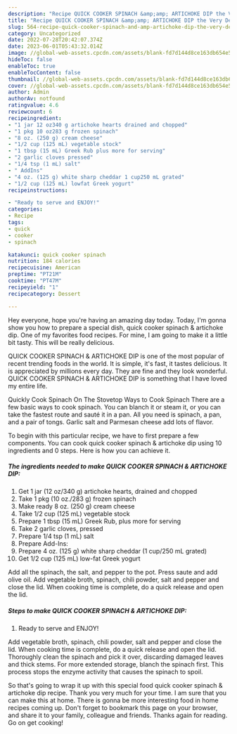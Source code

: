 ```yaml
---
description: "Recipe QUICK COOKER SPINACH &amp;amp; ARTICHOKE DIP the Very Delicious"
title: "Recipe QUICK COOKER SPINACH &amp;amp; ARTICHOKE DIP the Very Delicious"
slug: 564-recipe-quick-cooker-spinach-and-amp-artichoke-dip-the-very-delicious
category: Uncategorized
date: 2022-07-28T20:42:07.374Z
date: 2023-06-01T05:43:32.014Z
image: //global-web-assets.cpcdn.com/assets/blank-fd7d144d8ce163db654e5a02c40b08a2775adb7897d16e4062681dc7e1b2800f.png
hideToc: false
enableToc: true
enableTocContent: false
thumbnail: //global-web-assets.cpcdn.com/assets/blank-fd7d144d8ce163db654e5a02c40b08a2775adb7897d16e4062681dc7e1b2800f.png
cover: //global-web-assets.cpcdn.com/assets/blank-fd7d144d8ce163db654e5a02c40b08a2775adb7897d16e4062681dc7e1b2800f.png
author: Admin
authorAv: notfound
ratingvalue: 4.6
reviewcount: 6
recipeingredient:
- "1 jar 12 oz340 g artichoke hearts drained and chopped"
- "1 pkg 10 oz283 g frozen spinach"
- "8 oz. (250 g) cream cheese"
- "1/2 cup (125 mL) vegetable stock"
- "1 tbsp (15 mL) Greek Rub plus more for serving"
- "2 garlic cloves pressed"
- "1/4 tsp (1 mL) salt"
- " AddIns"
- "4 oz. (125 g) white sharp cheddar 1 cup250 mL grated"
- "1/2 cup (125 mL) lowfat Greek yogurt"
recipeinstructions:

- "Ready to serve and ENJOY!"
categories:
- Recipe
tags:
- quick
- cooker
- spinach

katakunci: quick cooker spinach 
nutrition: 184 calories
recipecuisine: American
preptime: "PT21M"
cooktime: "PT47M"
recipeyield: "1"
recipecategory: Dessert

---
```



Hey everyone, hope you're having an amazing day today. Today, I'm gonna show you how to prepare a special dish, quick cooker spinach &amp; artichoke dip. One of my favorites food recipes. For mine, I am going to make it a little bit tasty. This will be really delicious.

QUICK COOKER SPINACH &amp; ARTICHOKE DIP is one of the most popular of recent trending foods in the world. It is simple, it's fast, it tastes delicious. It is appreciated by millions every day. They are fine and they look wonderful. QUICK COOKER SPINACH &amp; ARTICHOKE DIP is something that I have loved my entire life.

Quickly Cook Spinach On The Stovetop Ways to Cook Spinach There are a few basic ways to cook spinach. You can blanch it or steam it, or you can take the fastest route and sauté it in a pan. All you need is spinach, a pan, and a pair of tongs. Garlic salt and Parmesan cheese add lots of flavor.


To begin with this particular recipe, we have to first prepare a few components. You can cook quick cooker spinach &amp; artichoke dip using 10 ingredients and 0 steps. Here is how you can achieve it.

<!--inarticleads1-->

##### The ingredients needed to make QUICK COOKER SPINACH &amp; ARTICHOKE DIP:

1. Get 1 jar (12 oz/340 g) artichoke hearts, drained and chopped
1. Take 1 pkg (10 oz./283 g) frozen spinach
1. Make ready 8 oz. (250 g) cream cheese
1. Take 1/2 cup (125 mL) vegetable stock
1. Prepare 1 tbsp (15 mL) Greek Rub, plus more for serving
1. Take 2 garlic cloves, pressed
1. Prepare 1/4 tsp (1 mL) salt
1. Prepare  Add-Ins:
1. Prepare 4 oz. (125 g) white sharp cheddar (1 cup/250 mL grated)
1. Get 1/2 cup (125 mL) low-fat Greek yogurt


Add all the spinach, the salt, and pepper to the pot. Press saute and add olive oil. Add vegetable broth, spinach, chili powder, salt and pepper and close the lid. When cooking time is complete, do a quick release and open the lid. 

<!--inarticleads2-->

##### Steps to make QUICK COOKER SPINACH &amp; ARTICHOKE DIP:


1. Ready to serve and ENJOY!

Add vegetable broth, spinach, chili powder, salt and pepper and close the lid. When cooking time is complete, do a quick release and open the lid. Thoroughly clean the spinach and pick it over, discarding damaged leaves and thick stems. For more extended storage, blanch the spinach first. This process stops the enzyme activity that causes the spinach to spoil. 

So that's going to wrap it up with this special food quick cooker spinach &amp; artichoke dip recipe. Thank you very much for your time. I am sure that you can make this at home. There is gonna be more interesting food in home recipes coming up. Don't forget to bookmark this page on your browser, and share it to your family, colleague and friends. Thanks again for reading. Go on get cooking!
